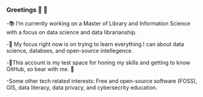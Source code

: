 ### Greetings 👾 🔰

<!--
**innsmoutheyes/innsmoutheyes** is a ✨ _special_ ✨ repository because its `README.md` (this file) appears on your GitHub profile.
-->


-📚 I’m currently working on a Master of Library and Information Science with a focus on data science and data librarianship.

-📖 My focus right now is on trying to learn everything I can about data science, databses, and open-source intellegence.

-🧪This account is my test space for honing my skills and getting to know GitHub, so bear with me. 🔰

-Some other tech related interests: Free and open-source software (FOSS), GIS, data literacy, data privacy, and cybersecrity education.

